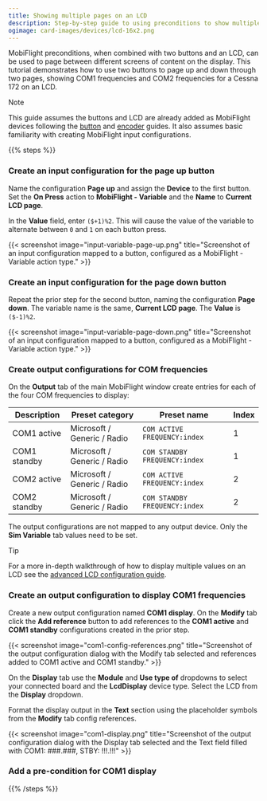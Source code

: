 ```yaml
---
title: Showing multiple pages on an LCD
description: Step-by-step guide to using preconditions to show multiple pages of content on an LCD.
ogimage: card-images/devices/lcd-16x2.png
---
```


MobiFlight preconditions, when combined with two buttons and an LCD, can be used to page between different screens of content on the display. This tutorial demonstrates how to use two buttons to page up and down through two pages, showing COM1 frequencies and COM2 frequencies for a Cessna 172 on an LCD.

> [!NOTE]
> This guide assumes the buttons and LCD are already added as MobiFlight devices following the [button](/devices/button-switch/) and [encoder](/devices/encoder/) guides. It also assumes basic familiarity with creating MobiFlight input configurations.

{{% steps %}}

### Create an input configuration for the page up button

Name the configuration **Page up** and assign the **Device** to the first button. Set the **On Press** action to **MobiFlight - Variable** and the **Name** to **Current LCD page**.

In the **Value** field, enter `($+1)%2`. This will cause the value of the variable to alternate between `0` and `1` on each button press.

{{< screenshot image="input-variable-page-up.png" title="Screenshot of an input configuration mapped to a button, configured as a MobiFlight - Variable action type." >}}

### Create an input configuration for the page down button

Repeat the prior step for the second button, naming the configuration **Page down**. The variable name is the same, **Current LCD page**. The **Value** is `($-1)%2`.

{{< screenshot image="input-variable-page-down.png" title="Screenshot of an input configuration mapped to a button, configured as a MobiFlight - Variable action type." >}}

### Create output configurations for COM frequencies

On the **Output** tab of the main MobiFlight window create entries for each of the four COM frequencies to display:

| Description  | Preset category             | Preset name                   | Index |
| ------------ | --------------------------- | ----------------------------- | ----- |
| COM1 active  | Microsoft / Generic / Radio | `COM ACTIVE FREQUENCY:index`  | 1     |
| COM1 standby | Microsoft / Generic / Radio | `COM STANDBY FREQUENCY:index` | 1     |
| COM2 active  | Microsoft / Generic / Radio | `COM ACTIVE FREQUENCY:index`  | 2     |
| COM2 standby | Microsoft / Generic / Radio | `COM STANDBY FREQUENCY:index` | 2     |

The output configurations are not mapped to any output device. Only the **Sim Variable** tab values need to be set.

> [!TIP]
> For a more in-depth walkthrough of how to display multiple values on an LCD see the [advanced LCD configuration guide](/devices/lcd/advanced-configuration/).

### Create an output configuration to display COM1 frequencies

Create a new output configuration named **COM1 display**. On the **Modify** tab click the **Add reference** button to add references to the **COM1 active** and **COM1 standby** configurations created in the prior step.

{{< screenshot image="com1-config-references.png" title="Screenshot of the output configuration dialog with the Modify tab selected and references added to COM1 active and COM1 standby." >}}

On the **Display** tab use the **Module** and **Use type of** dropdowns to select your connected board and the **LcdDisplay** device type. Select the LCD from the **Display** dropdown.

Format the display output in the **Text** section using the placeholder symbols from the **Modify** tab config references.

{{< screenshot image="com1-display.png" title="Screenshot of the output configuration dialog with the Display tab selected and the Text field filled with COM1: ###.###, STBY: !!!.!!!" >}}

### Add a pre-condition for COM1 display

{{% /steps %}}
